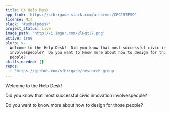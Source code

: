 ```yaml
---
title: UX Help Desk
app_link: 'https://sfbrigade.slack.com/archives/CPG197PSQ'
license: MIT
slack: '#uxhelpdesk'
project_status: live
image_path: 'http://i.imgur.com/2lHqtJ7.png'
active: true
blurb: >-
  Welcome to the Help Desk!  Did you know that most successful civic innovation
  involvespeople?  Do you want to know more about how to design for those
  people?
skills_needed: []
repos:
  - 'https://github.com/sfbrigade/research-group'
---
```

Welcome to the Help Desk!

Did you know that most successful civic innovation involvespeople?

Do you want to know more about how to design for those people?
